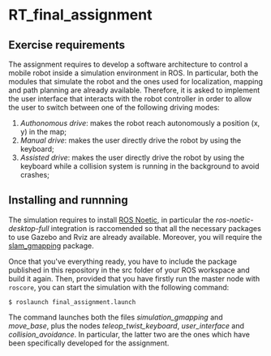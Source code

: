 # RT_final_assignment

## Exercise requirements
The assignment requires to develop a software architecture to control a mobile robot inside a simulation environment in ROS. In particular, both the modules that simulate the robot and the ones used for localization, mapping and path planning are already available. Therefore, it is asked to implement the user interface that interacts with the robot controller in order to allow the user to switch between one of the following driving modes:
 1) _Authonomous drive_: makes the robot reach autonomously a position (x, y) in the map;
 2) _Manual drive_: makes the user directly drive the robot by using the keyboard;
 3) _Assisted drive_: makes the user directly drive the robot by using the keyboard while a collision system is running in the background to avoid crashes;

## Installing and runnning
The simulation requires to install [ROS Noetic](http://wiki.ros.org/noetic/Installation), in particular the _ros-noetic-desktop-full_ integration is raccomended so that all the necessary packages to use Gazebo and Rviz are already available. Moreover, you will require the [slam_gmapping](https://github.com/CarmineD8/slam_gmapping) package.

Once that you've everything ready, you have to include the package published in this repository in the src folder of your ROS workspace and build it again. 
Then, provided that you have firstly run the master node with `roscore`, you can start the simulation with the following command:

``
$ roslaunch final_assignment.launch
``

The command launches both the files _simulation_gmapping_ and _move_base_, plus the nodes _teleop_twist_keyboard_, _user_interface_ and _collision_avoidance_. In particular, the latter two are the ones which have been specifically developed for the assignment.
